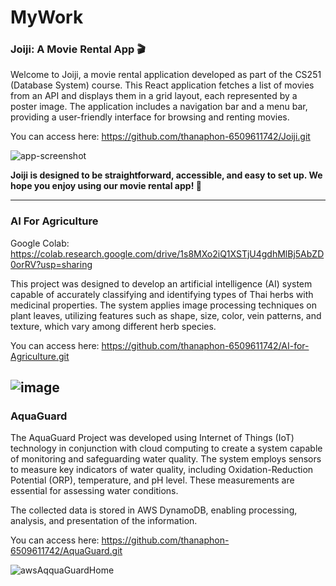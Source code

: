 # MyWork
### Joiji: A Movie Rental App 🎬

Welcome to Joiji, a movie rental application developed as part of the CS251 (Database System) course. This React application fetches a list of movies from an API and displays them in a grid layout, each represented by a poster image. The application includes a navigation bar and a menu bar, providing a user-friendly interface for browsing and renting movies.

You can access here: https://github.com/thanaphon-6509611742/Joiji.git

![app-screenshot](https://github.com/user-attachments/assets/71d4d56c-d64b-47b5-93ba-1769853470f3)

**Joiji is designed to be straightforward, accessible, and easy to set up. We hope you enjoy using our movie rental app! 🎥**

------
### AI For Agriculture

Google Colab: https://colab.research.google.com/drive/1s8MXo2iQ1XSTjU4gdhMlBj5AbZD0orRV?usp=sharing

This project was designed to develop an artificial intelligence (AI) system capable of accurately classifying and identifying types of Thai herbs with medicinal properties. The system applies image processing techniques on plant leaves, utilizing features such as shape, size, color, vein patterns, and texture, which vary among different herb species.

You can access here: https://github.com/thanaphon-6509611742/AI-for-Agriculture.git

![image](https://github.com/user-attachments/assets/90634c59-f5ab-40d3-abe0-a6f6593ce945)
-----
### AquaGuard

The AquaGuard Project was developed using Internet of Things (IoT) technology in conjunction with cloud computing to create a system capable of monitoring and safeguarding water quality. The system employs sensors to measure key indicators of water quality, including Oxidation-Reduction Potential (ORP), temperature, and pH level. These measurements are essential for assessing water conditions.

The collected data is stored in AWS DynamoDB, enabling processing, analysis, and presentation of the information.

You can access here: https://github.com/thanaphon-6509611742/AquaGuard.git

![awsAqquaGuardHome](https://github.com/user-attachments/assets/15043ce5-28df-4839-9f92-15343e9d5efd)
